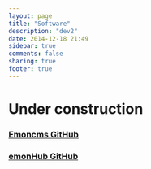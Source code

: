 ```yaml
---
layout: page
title: "Software"
description: "dev2"
date: 2014-12-18 21:49
sidebar: true
comments: false
sharing: true
footer: true
---
```


# Under construction

### [Emoncms GitHub](https://github.com/emoncms/emoncms)

### [emonHub GitHub](https://github.com/openenergymonitor/emonhub)
